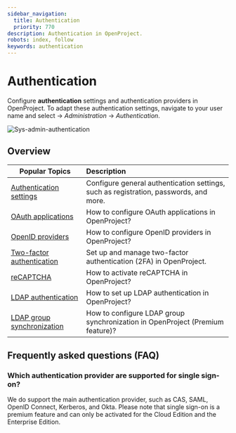 ```yaml
---
sidebar_navigation:
  title: Authentication
  priority: 770
description: Authentication in OpenProject.
robots: index, follow
keywords: authentication
---
```

# Authentication

Configure **authentication** settings and authentication providers in OpenProject.  To adapt these authentication settings, navigate to your user name and select -> *Administration* -> *Authentication*.

![Sys-admin-authentication](Sys-admin-authentication-1579787715984.png)

## Overview

| Popular Topics                                               | Description                                                  |
| ------------------------------------------------------------ | :----------------------------------------------------------- |
| [Authentication settings](authentication-settings)           | Configure general authentication settings, such as registration, passwords, and more. |
| [OAuth applications](oauth-applications)                     | How to configure OAuth applications in OpenProject?          |
| [OpenID providers](openid-providers)                         | How to configure OpenID providers in OpenProject?            |
| [Two-factor authentication](two-factor-authentication)       | Set up and manage two-factor authentication (2FA) in OpenProject. |
| [reCAPTCHA](recaptcha)                                       | How to activate reCAPTCHA in OpenProject?                    |
| [LDAP authentication](ldap-authentication)                   | How to set up LDAP authentication in OpenProject?            |
| [LDAP group synchronization](ldap-authentication/ldap-group-synchronization) | How to configure LDAP group synchronization in OpenProject (Premium feature)? |

## Frequently asked questions (FAQ)

### Which authentication provider are supported for single sign-on?

We do support the main authentication provider, such as CAS, SAML, OpenID Connect, Kerberos, and Okta. Please note that single sign-on is a premium feature and can only be activated for the Cloud Edition and the Enterprise Edition.